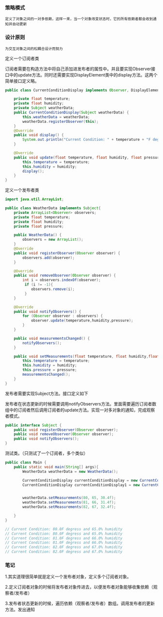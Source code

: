 ### 策略模式

```
定义了对象之间的一对多依赖，这样一来，当一个对象改变状态时，它的所有依赖者都会收到通知并自动更新
```

### 设计原则

```
为交互对象之间的松耦合设计而努力
```

定义一个订阅者类

订阅者需要在构造方法中将自己添加进发布者的属性中。并且要实现Observer接口中的update方法。同时还需要实现DisplayElement类中的display方法。这两个简单接口定义略。

```java
public class CurrentConditionDisplay implements Observer, DisplayElement{

	private float temperature;
	private float humidity;
	private Subject weatherData;
	public CurrentConditionDisplay(Subject weatherData) {
		this.weatherData = weatherData;
		weatherData.registerObserver(this);
	}
	@Override
	public void display() {
		System.out.println("Current Condition: " + temperature + "F degress and " + humidity + "% humidity");
	}

	@Override
	public void update(float temperature, float humidity, float pressure) {
		this.temperature = temperature;
		this.humidity = humidity;
		display();
	}
}
```

定义一个发布者类

```java
import java.util.ArrayList;

public class WeatherData implements Subject{
	private ArrayList<Observer> observers;
	private float temperature;
	private float humidity;
	private float pressure;

	public WeatherData() {
		observers = new ArrayList();
	}
	@Override
	public void registerObserver(Observer observer) {
		observers.add(observer);
	}

	@Override
	public void removeObserver(Observer observer) {
 		int i = observers.indexOf(observer);
		 if (i != -1){
			observers.remove(i);
		 }
	}

	@Override
	public void notifyObservers() {
		for (Observer observer : observers) {
			observer.update(temperature,humidity,pressure);
		}
	}

	public void measurementsChanged() {
		notifyObservers();
	}

	public void setMeasurements(float temperature, float humidity,float pressure) {
		this.temperature = temperature;
		this.humidity = humidity;
		this.pressure = pressure;
		measurementsChanged();
	}
}

```

发布者需要实现Subject方法。接口定义如下

发布者在状态更新的时候需要调用notifyObservers方法。里面需要遍历订阅者数组中的订阅者然后调用订阅者的update方法。实现一对多对象的通知，完成观察者模式。

```java
public interface Subject {
	public void registerObserver(Observer observer);
	public void removeObserver(Observer observer);
	public void notifyObservers();
}
```

测试类。（只测试了一个订阅者，多个类似）

```java
public class Main {
	public static void main(String[] args){
		WeatherData weatherData = new WeatherData();

		CurrentConditionDisplay currentConditionDisplay = new CurrentConditionDisplay(weatherData);
		CurrentConditionDisplay currentConditionDisplay1 = new CurrentConditionDisplay(weatherData);


		weatherData.setMeasurements(80, 65, 30.4f);
		weatherData.setMeasurements(81, 66, 31.4f);
		weatherData.setMeasurements(82, 67, 32.4f);

	}
}

// Current Condition: 80.0F degress and 65.0% humidity
// Current Condition: 80.0F degress and 65.0% humidity
// Current Condition: 81.0F degress and 66.0% humidity
// Current Condition: 81.0F degress and 66.0% humidity
// Current Condition: 82.0F degress and 67.0% humidity
// Current Condition: 82.0F degress and 67.0% humidity
```

### 笔记

1.其实道理很简单就是定义一个发布者对象，定义多个订阅者对象。

2.定义订阅者对象的时候将发布者对象传进去，以便发布者对象能够收集依赖（观察者/发布者）

3.发布者状态更新的时候，遍历依赖（观察者/发布者）数组。调用发布者的更新方法。发出通知
